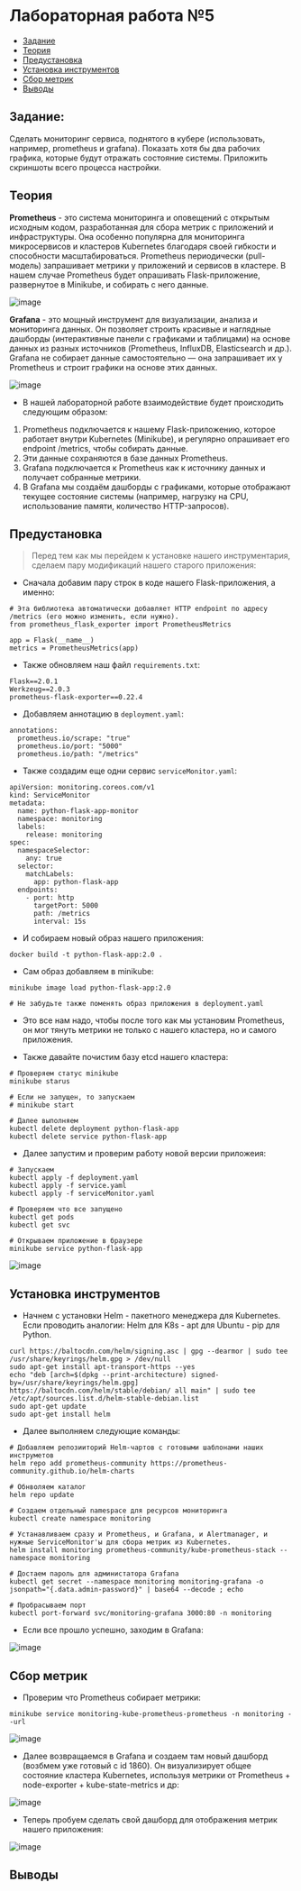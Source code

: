 # Лабораторная работа №5

- [Задание](#задание)
- [Теория](#теория)
- [Предустановка](#предустановка)
- [Установка инструментов](#установка-инструментов)
- [Сбор метрик](#сбор-метрик)
- [Выводы](#выводы)

## Задание: 

Сделать мониторинг сервиса, поднятого в кубере (использовать, например, prometheus и grafana). Показать хотя бы два рабочих графика, которые будут отражать состояние системы. Приложить скриншоты всего процесса настройки.

## Теория

**Prometheus** - это система мониторинга и оповещений с открытым исходным кодом, разработанная для сбора метрик с приложений и инфраструктуры.
Она особенно популярна для мониторинга микросервисов и кластеров Kubernetes благодаря своей гибкости и способности масштабироваться. Prometheus периодически (pull-модель) запрашивает метрики у приложений и сервисов в кластере. В нашем случае Prometheus будет опрашивать Flask-приложение, развернутое в Minikube, и собирать с него данные.

![image](https://github.com/user-attachments/assets/26d2a7e4-639b-4751-9f0d-043a211f45cd)

**Grafana** - это мощный инструмент для визуализации, анализа и мониторинга данных. Он позволяет строить красивые и наглядные дашборды (интерактивные панели с графиками и таблицами) на основе данных из разных источников (Prometheus, InfluxDB, Elasticsearch и др.). Grafana не собирает данные самостоятельно — она запрашивает их у Prometheus и строит графики на основе этих данных.

![image](https://github.com/user-attachments/assets/7641968a-2537-41b8-aa1e-785af3728255)

* В нашей лабораторной работе взаимодействие будет происходить следующим образом:
1. Prometheus подключается к нашему Flask-приложению, которое работает внутри Kubernetes (Minikube), и регулярно опрашивает его endpoint /metrics, чтобы собирать данные.
2. Эти данные сохраняются в базе данных Prometheus.
3. Grafana подключается к Prometheus как к источнику данных и получает собранные метрики.
4. В Grafana мы создаём дашборды с графиками, которые отображают текущее состояние системы (например, нагрузку на CPU, использование памяти, количество HTTP-запросов).

## Предустановка

> Перед тем как мы перейдем к установке нашего инструментария, сделаем пару модификаций нашего старого приложения:

* Сначала добавим пару строк в коде нашего Flask-приложения, а именно:

```
# Эта библиотека автоматически добавляет HTTP endpoint по адресу /metrics (его можно изменить, если нужно). 
from prometheus_flask_exporter import PrometheusMetrics

app = Flask(__name__)
metrics = PrometheusMetrics(app)
```

* Также обновляем наш файл `requirements.txt`:

```
Flask==2.0.1
Werkzeug==2.0.3
prometheus-flask-exporter==0.22.4
```

* Добавляем аннотацию в `deployment.yaml`:

```
annotations:
  prometheus.io/scrape: "true"
  prometheus.io/port: "5000"
  prometheus.io/path: "/metrics"
```

* Также создадим еще одни сервис `serviceMonitor.yaml`:

```
apiVersion: monitoring.coreos.com/v1
kind: ServiceMonitor
metadata:
  name: python-flask-app-monitor
  namespace: monitoring
  labels:
    release: monitoring
spec:
  namespaceSelector:
    any: true
  selector:
    matchLabels:
      app: python-flask-app
  endpoints:
    - port: http
      targetPort: 5000
      path: /metrics
      interval: 15s
``` 

* И собираем новый образ нашего приложения:

```
docker build -t python-flask-app:2.0 .
```

* Сам образ добавляем в minikube:

```
minikube image load python-flask-app:2.0

# Не забудьте также поменять образ приложения в deployment.yaml
```

* Это все нам надо, чтобы после того как мы установим Prometheus, он мог тянуть метрики не только с нашего кластера, но и самого приложения.

* Также давайте почистим базу etcd нашего кластера:

```
# Проверяем статус minikube
minikube starus

# Если не запущен, то запускаем
# minikube start

# Далее выполняем
kubectl delete deployment python-flask-app
kubectl delete service python-flask-app
```

* Далее запустим и проверим работу новой версии приложеия:

```
# Запускаем
kubectl apply -f deployment.yaml
kubectl apply -f service.yaml
kubectl apply -f serviceMonitor.yaml

# Проверяем что все запущено
kubectl get pods
kubectl get svc

# Открываем приложение в браузере
minikube service python-flask-app
```

![image](https://github.com/user-attachments/assets/f8af2bd0-651f-477e-8081-a71185fb26a5)


## Установка инструментов

* Начнем с установки Helm - пакетного менеджера для Kubernetes. Если проводить аналогии: Helm для K8s - apt для Ubuntu - pip для Python.

```
curl https://baltocdn.com/helm/signing.asc | gpg --dearmor | sudo tee /usr/share/keyrings/helm.gpg > /dev/null
sudo apt-get install apt-transport-https --yes
echo "deb [arch=$(dpkg --print-architecture) signed-by=/usr/share/keyrings/helm.gpg] https://baltocdn.com/helm/stable/debian/ all main" | sudo tee /etc/apt/sources.list.d/helm-stable-debian.list
sudo apt-get update
sudo apt-get install helm
```

* Далее выполняем следующие команды:

```
# Добавляем репозииторий Helm-чартов с готовыми шаблонами наших инструметов
helm repo add prometheus-community https://prometheus-community.github.io/helm-charts

# Обнволяем каталог
helm repo update

# Создаем отдельный namespace для ресурсов мониторинга
kubectl create namespace monitoring

# Устанавливаем сразу и Prometheus, и Grafana, и Alertmanager, и нужные ServiceMonitor'ы для сбора метрик из Kubernetes. 
helm install monitoring prometheus-community/kube-prometheus-stack --namespace monitoring

# Достаем пароль для администатора Grafana 
kubectl get secret --namespace monitoring monitoring-grafana -o jsonpath="{.data.admin-password}" | base64 --decode ; echo

# Пробрасываем порт
kubectl port-forward svc/monitoring-grafana 3000:80 -n monitoring
```

* Если все прошло успешно, заходим в Grafana:

![image](https://github.com/user-attachments/assets/01e34b8e-0dc1-47d1-b846-c9d63e46a6fd)

## Сбор метрик

* Проверим что Prometheus собирает метрики:

```
minikube service monitoring-kube-prometheus-prometheus -n monitoring --url
```

![image](https://github.com/user-attachments/assets/5c162402-d56f-4e87-ae6d-c3dc5a2f81db)

* Далее возвращаемся в Grafana и создаем там новый дашборд (возбмем уже готовый с id 1860). Он визуализирует общее состояние кластера Kubernetes, используя метрики от Prometheus + node-exporter + kube-state-metrics и др:

![image](https://github.com/user-attachments/assets/e95b34bc-4c35-4046-9fd7-0c988c8334fd)

* Теперь пробуем сделать свой дашборд для отображения метрик нашего приложения:

![image](https://github.com/user-attachments/assets/b7c4c814-7f17-4193-a762-49055be42412)

## Выводы

